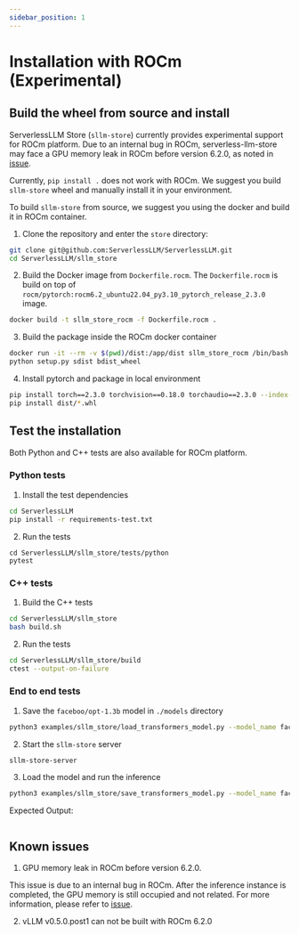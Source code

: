 ```yaml
---
sidebar_position: 1
---
```


# Installation with ROCm (Experimental)

## Build the wheel from source and install
ServerlessLLM Store (`sllm-store`) currently provides experimental support for ROCm platform. Due to an internal bug in ROCm, serverless-llm-store may face a GPU memory leak in ROCm before version 6.2.0, as noted in [issue](https://github.com/ROCm/HIP/issues/3580).

Currently, `pip install .` does not work with ROCm. We suggest you build `sllm-store` wheel and manually install it in your environment.

To build `sllm-store` from source, we suggest you using the docker and build it in ROCm container.

1. Clone the repository and enter the `store` directory:

```bash
git clone git@github.com:ServerlessLLM/ServerlessLLM.git
cd ServerlessLLM/sllm_store
```

2. Build the Docker image from `Dockerfile.rocm`. The `Dockerfile.rocm` is build on top of `rocm/pytorch:rocm6.2_ubuntu22.04_py3.10_pytorch_release_2.3.0` image.

``` bash
docker build -t sllm_store_rocm -f Dockerfile.rocm .
```

3. Build the package inside the ROCm docker container
``` bash
docker run -it --rm -v $(pwd)/dist:/app/dist sllm_store_rocm /bin/bash
python setup.py sdist bdist_wheel
```

4. Install pytorch and package in local environment
``` bash
pip install torch==2.3.0 torchvision==0.18.0 torchaudio==2.3.0 --index-url https://download.pytorch.org/whl/rocm6.0
pip install dist/*.whl
```

## Test the installation

Both Python and C++ tests are also available for ROCm platform.

### Python tests

1. Install the test dependencies

```bash
cd ServerlessLLM
pip install -r requirements-test.txt
```

2. Run the tests
```
cd ServerlessLLM/sllm_store/tests/python
pytest
```

### C++ tests

1. Build the C++ tests

```bash
cd ServerlessLLM/sllm_store
bash build.sh
```

2. Run the tests

```bash
cd ServerlessLLM/sllm_store/build
ctest --output-on-failure
```

### End to end tests

1. Save the `faceboo/opt-1.3b` model in `./models` directory

``` bash
python3 examples/sllm_store/load_transformers_model.py --model_name facebook/opt-1.3b --storage_path ./models
```

2. Start the `sllm-store` server

```bash
sllm-store-server
```

3. Load the model and run the inference

```bash
python3 examples/sllm_store/save_transformers_model.py --model_name facebook/opt-1.3b --storage_path ./models

```

Expected Output:
``` bash
```

## Known issues

1. GPU memory leak in ROCm before version 6.2.0.

This issue is due to an internal bug in ROCm. After the inference instance is completed, the GPU memory is still occupied and not related. For more information, please refer to [issue](https://github.com/ROCm/HIP/issues/3580).

2. vLLM v0.5.0.post1 can not be built with ROCm 6.2.0
